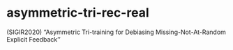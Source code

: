# asymmetric-tri-rec-real
(SIGIR2020) “Asymmetric Tri-training for Debiasing Missing-Not-At-Random Explicit Feedback’’
